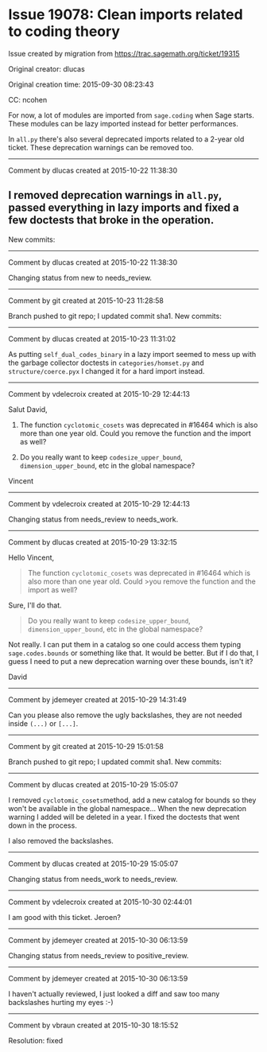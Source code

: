 # Issue 19078: Clean imports related to coding theory

Issue created by migration from https://trac.sagemath.org/ticket/19315

Original creator: dlucas

Original creation time: 2015-09-30 08:23:43

CC:  ncohen

For now, a lot of modules are imported from `sage.coding` when Sage starts.
These modules can be lazy imported instead for better performances.

In `all.py` there's also several deprecated imports related to a 2-year old ticket.
These deprecation warnings can be removed too. 


---

Comment by dlucas created at 2015-10-22 11:38:30

I removed deprecation warnings in `all.py`, passed everything in lazy imports and fixed a few doctests that broke in the operation.
----
New commits:


---

Comment by dlucas created at 2015-10-22 11:38:30

Changing status from new to needs_review.


---

Comment by git created at 2015-10-23 11:28:58

Branch pushed to git repo; I updated commit sha1. New commits:


---

Comment by dlucas created at 2015-10-23 11:31:02

As putting `self_dual_codes_binary` in a lazy import seemed to mess up with the garbage collector doctests in `categories/homset.py` and `structure/coerce.pyx` I changed it for a hard import instead.


---

Comment by vdelecroix created at 2015-10-29 12:44:13

Salut David,

1. The function `cyclotomic_cosets` was deprecated in #16464 which is also more than one year old. Could you remove the function and the import as well?

2. Do you really want to keep `codesize_upper_bound`, `dimension_upper_bound`, etc in the global namespace?

Vincent


---

Comment by vdelecroix created at 2015-10-29 12:44:13

Changing status from needs_review to needs_work.


---

Comment by dlucas created at 2015-10-29 13:32:15

Hello Vincent,

>The function `cyclotomic_cosets` was deprecated in #16464 which is also more than one year old. Could >you remove the function and the import as well? 

Sure, I'll do that.

>Do you really want to keep `codesize_upper_bound`, `dimension_upper_bound`, etc in the global namespace? 

Not really. I can put them in a catalog so one could access them typing `sage.codes.bounds` or something like that. It would be better. But if I do that, I guess I need to put a new deprecation warning over these bounds, isn't it?

David


---

Comment by jdemeyer created at 2015-10-29 14:31:49

Can you please also remove the ugly backslashes, they are not needed inside `(...)` or `[...]`.


---

Comment by git created at 2015-10-29 15:01:58

Branch pushed to git repo; I updated commit sha1. New commits:


---

Comment by dlucas created at 2015-10-29 15:05:07

I removed `cyclotomic_cosets`method, add a new catalog for bounds so they won't be available in the global namespace... When the new deprecation warning I added will be deleted in a year. I fixed the doctests that went down in the process.

I also removed the backslashes.


---

Comment by dlucas created at 2015-10-29 15:05:07

Changing status from needs_work to needs_review.


---

Comment by vdelecroix created at 2015-10-30 02:44:01

I am good with this ticket. Jeroen?


---

Comment by jdemeyer created at 2015-10-30 06:13:59

Changing status from needs_review to positive_review.


---

Comment by jdemeyer created at 2015-10-30 06:13:59

I haven't actually reviewed, I just looked a diff and saw too many backslashes hurting my eyes :-)


---

Comment by vbraun created at 2015-10-30 18:15:52

Resolution: fixed
